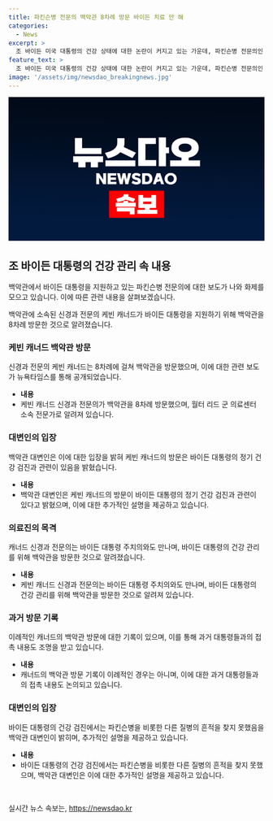 ```yaml
---
title: 파킨슨병 전문의 백악관 8차례 방문 바이든 치료 안 해
categories:
  - News
excerpt: >
  조 바이든 미국 대통령의 건강 상태에 대한 논란이 커지고 있는 가운데, 파킨슨병 전문의인 케빈 캐너드의 백악관 방문이 주목받고 있다. 캐너드는 월터 리드 군 의료센터 소속으로, 지난해 8차례에 걸쳐 백악관을 방문했으며, 이에 대한 백악관과 대통령 주치의의 설명이 충돌하고 있다. 바이든 대통령은 인지력 저하 논란에 휩싸였지만, 주치의는 건강 검진 결과를 통해 대통령직을 충분히 수행할 수 있는 상태임을 밝혔다. 그러나 여전히 바이든 대통령의 건강 상태에 대한 관심은 계속되고 있다.
feature_text: >
  조 바이든 미국 대통령의 건강 상태에 대한 논란이 커지고 있는 가운데, 파킨슨병 전문의인 케빈 캐너드의 백악관 방문이 주목받고 있다. 캐너드는 월터 리드 군 의료센터 소속으로, 지난해 8차례에 걸쳐 백악관을 방문했으며, 이에 대한 백악관과 대통령 주치의의 설명이 충돌하고 있다. 바이든 대통령은 인지력 저하 논란에 휩싸였지만, 주치의는 건강 검진 결과를 통해 대통령직을 충분히 수행할 수 있는 상태임을 밝혔다. 그러나 여전히 바이든 대통령의 건강 상태에 대한 관심은 계속되고 있다.
image: '/assets/img/newsdao_breakingnews.jpg'
---
```


<p><img src="/assets/img/newsdao_breakingnews.jpg" alt="implanttips 속보" /></p>

<h2 data-ke-size="size26">조 바이든 대통령의 건강 관리 속 내용</h2>

<p>백악관에서 바이든 대통령을 지원하고 있는 파킨슨병 전문의에 대한 보도가 나와 화제를 모으고 있습니다. 이에 따른 관련 내용을 살펴보겠습니다.</p>

<p data-ke-size="size16">백악관에 소속된 신경과 전문의 케빈 캐너드가 바이든 대통령을 지원하기 위해 백악관을 8차례 방문한 것으로 알려졌습니다.</p>

<h3 data-ke-size="size24">케빈 캐너드 백악관 방문</h3>

<p>신경과 전문의 케빈 캐너드는 8차례에 걸쳐 백악관을 방문했으며, 이에 대한 관련 보도가 뉴욕타임스를 통해 공개되었습니다.</p>

<ul>
  <li><b>내용</b></li>
  <li>케빈 캐너드 신경과 전문의가 백악관을 8차례 방문했으며, 월터 리드 군 의료센터 소속 전문가로 알려져 있습니다.</li>
</ul>

<h3 data-ke-size="size24">대변인의 입장</h3>

<p>백악관 대변인은 이에 대한 입장을 밝혀 케빈 캐너드의 방문은 바이든 대통령의 정기 건강 검진과 관련이 있음을 밝혔습니다.</p>

<ul>
  <li><b>내용</b></li>
  <li>백악관 대변인은 케빈 캐너드의 방문이 바이든 대통령의 정기 건강 검진과 관련이 있다고 밝혔으며, 이에 대한 추가적인 설명을 제공하고 있습니다.</li>
</ul>

<h3 data-ke-size="size24">의료진의 목격</h3>

<p>캐너드 신경과 전문의는 바이든 대통령 주치의와도 만나며, 바이든 대통령의 건강 관리를 위해 백악관을 방문한 것으로 알려졌습니다.</p>

<ul>
  <li><b>내용</b></li>
  <li>케빈 캐너드 신경과 전문의는 바이든 대통령 주치의와도 만나며, 바이든 대통령의 건강 관리를 위해 백악관을 방문한 것으로 알려져 있습니다.</li>
</ul>

<h3 data-ke-size="size24">과거 방문 기록</h3>

<p>이례적인 캐너드의 백악관 방문에 대한 기록이 있으며, 이를 통해 과거 대통령들과의 접촉 내용도 조명을 받고 있습니다.</p>

<ul>
  <li><b>내용</b></li>
  <li>캐너드의 백악관 방문 기록이 이례적인 경우는 아니며, 이에 대한 과거 대통령들과의 접촉 내용도 논의되고 있습니다.</li>
</ul>

<h3 data-ke-size="size24">대변인의 입장</h3>

<p>바이든 대통령의 건강 검진에서는 파킨슨병을 비롯한 다른 질병의 흔적을 찾지 못했음을 백악관 대변인이 밝히며, 추가적인 설명을 제공하고 있습니다.</p>

<ul>
  <li><b>내용</b></li>
  <li>바이든 대통령의 건강 검진에서는 파킨슨병을 비롯한 다른 질병의 흔적을 찾지 못했으며, 백악관 대변인은 이에 대한 추가적인 설명을 제공하고 있습니다.</li>
</ul>

<p data-ke-size="size16">&nbsp;</p>
실시간 뉴스 속보는, <a href="https://newsdao.kr" rel="dofollow">https://newsdao.kr</a>


